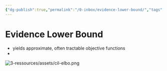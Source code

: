 ```yaml
---
{"dg-publish":true,"permalink":"/0-inbox/evidence-lower-bound/","tags":["machine-learning, eth/cil/theory"],"created":"","updated":""}
---
```


# Evidence Lower Bound
- yields approximate, often tractable objective functions
- 
![3-ressources/assets/cil-elbo.png](/img/user/3-ressources/assets/cil-elbo.png)

